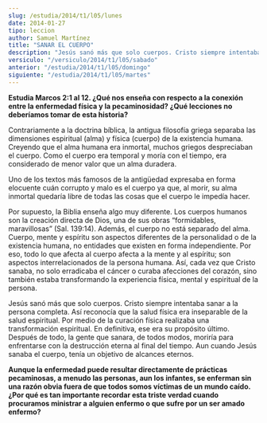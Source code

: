 ```yaml
---
slug: /estudia/2014/t1/l05/lunes
date: 2014-01-27
tipo: leccion
author: Samuel Martínez
title: "SANAR EL CUERPO"
description: "Jesús sanó más que solo cuerpos. Cristo siempre intentaba sanar a la persona completa. Así reconocía que la salud física era inseparable de la salud espiritual. Por medio de la curación física realizaba una transformación espiritual. En definitiva, ese era su propósito último."
versiculo: "/versiculo/2014/t1/l05/sabado"
anterior: "/estudia/2014/t1/l05/domingo"
siguiente: "/estudia/2014/t1/l05/martes"
---
```


**Estudia Marcos 2:1 al 12. ¿Qué nos enseña con respecto a la conexión entre la enfermedad física y la pecaminosidad? ¿Qué lecciones no deberíamos tomar de esta historia?**

Contrariamente a la doctrina bíblica, la antigua filosofía griega separaba las dimensiones espiritual (alma) y física (cuerpo) de la existencia humana. Creyendo que el alma humana era inmortal, muchos griegos despreciaban el cuerpo. Como el cuerpo era temporal y moría con el tiempo, era considerado de menor valor que un alma duradera.

Uno de los textos más famosos de la antigüedad expresaba en forma elocuente cuán corrupto y malo es el cuerpo ya que, al morir, su alma inmortal quedaría libre de todas las cosas que el cuerpo le impedía hacer.

Por supuesto, la Biblia enseña algo muy diferente. Los cuerpos humanos son la creación directa de Dios, una de sus obras “formidables, maravillosas” (Sal. 139:14). Además, el cuerpo no está separado del alma. Cuerpo, mente y espíritu son aspectos diferentes de la personalidad o de la existencia humana, no entidades que existen en forma independiente. Por eso, todo lo que afecta al cuerpo afecta a la mente y al espíritu; son aspectos interrelacionados de la persona humana. Así, cada vez que Cristo sanaba, no solo erradicaba el cáncer o curaba afecciones del corazón, sino también estaba transformando la experiencia física, mental y espiritual de la persona.

Jesús sanó más que solo cuerpos. Cristo siempre intentaba sanar a la persona completa. Así reconocía que la salud física era inseparable de la salud espiritual. Por medio de la curación física realizaba una transformación espiritual. En definitiva, ese era su propósito último. Después de todo, la gente que sanara, de todos modos, moriría para enfrentarse con la destrucción eterna al final del tiempo. Aun cuando Jesús sanaba el cuerpo, tenía un objetivo de alcances eternos.

**Aunque la enfermedad puede resultar directamente de prácticas pecaminosas, a menudo las personas, aun los infantes, se enferman sin una razón obvia fuera de que todos somos víctimas de un mundo caído. ¿Por qué es tan importante recordar esta triste verdad cuando procuramos ministrar a alguien enfermo o que sufre por un ser amado enfermo?**
